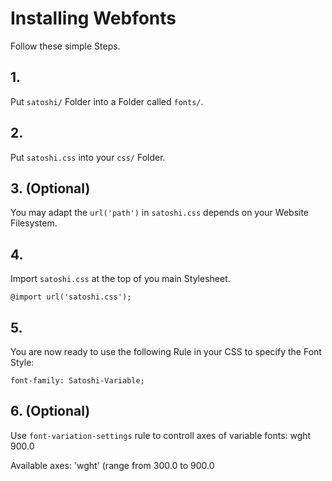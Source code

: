 # Installing Webfonts
Follow these simple Steps.

## 1.
Put `satoshi/` Folder into a Folder called `fonts/`.

## 2.
Put `satoshi.css` into your `css/` Folder.

## 3. (Optional)
You may adapt the `url('path')` in `satoshi.css` depends on your Website Filesystem.

## 4.
Import `satoshi.css` at the top of you main Stylesheet.

```
@import url('satoshi.css');
```

## 5.
You are now ready to use the following Rule in your CSS to specify the Font Style:
```
font-family: Satoshi-Variable;

```
## 6. (Optional)
Use `font-variation-settings` rule to controll axes of variable fonts:
wght 900.0

Available axes:
'wght' (range from 300.0 to 900.0


